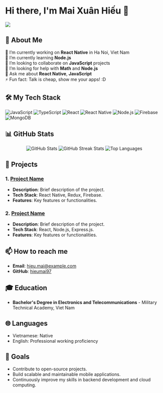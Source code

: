 # Hi there, I'm Mai Xuân Hiếu 👋

![](https://komarev.com/ghpvc/?username=hieumai97)

## 🚀 About Me

🔭 I’m currently working on **React Native** in Ha Noi, Viet Nam  
🌱 I’m currently learning **Node.js**  
👯 I’m looking to collaborate on **JavaScript** projects  
🤔 I’m looking for help with **Math** and **Node.js**  
💬 Ask me about **React Native**, **JavaScript**  
⚡ Fun fact: Talk is cheap, show me your apps! :D

## 🛠️ My Tech Stack

![JavaScript](https://img.shields.io/badge/JavaScript-F7DF1E?style=for-the-badge&logo=javascript&logoColor=black)
![TypeScript](https://img.shields.io/badge/TypeScript-007ACC?style=for-the-badge&logo=typescript&logoColor=white)
![React](https://img.shields.io/badge/React-20232A?style=for-the-badge&logo=react&logoColor=61DAFB)
![React Native](https://img.shields.io/badge/React_Native-20232A?style=for-the-badge&logo=react&logoColor=61DAFB)
![Node.js](https://img.shields.io/badge/Node.js-43853D?style=for-the-badge&logo=node.js&logoColor=white)
![Firebase](https://img.shields.io/badge/Firebase-FFCA28?style=for-the-badge&logo=firebase&logoColor=black)
![MongoDB](https://img.shields.io/badge/MongoDB-4EA94B?style=for-the-badge&logo=mongodb&logoColor=white)

## 📊 GitHub Stats

<p align="center">
  <img src="https://github-readme-stats.vercel.app/api?username=hieumai97&show_icons=true&theme=radical" alt="GitHub Stats" />
  <img src="https://github-readme-streak-stats.herokuapp.com/?user=hieumai97&theme=radical" alt="GitHub Streak Stats" />
  <img src="https://github-readme-stats.vercel.app/api/top-langs/?username=hieumai97&layout=compact&theme=radical" alt="Top Languages" />
</p>


## 🌟 Projects

### 1. [Project Name](https://github.com/hieumai97/project-repo)
   - **Description**: Brief description of the project.
   - **Tech Stack**: React Native, Redux, Firebase.
   - **Features**: Key features or functionalities.

### 2. [Project Name](https://github.com/hieumai97/project-repo)
   - **Description**: Brief description of the project.
   - **Tech Stack**: React, Node.js, Express.js.
   - **Features**: Key features or functionalities.

## 📫 How to reach me

- **Email**: [hieu.mai@example.com](mailto:hieumta1997@gmail.com)
- **GitHub**: [hieumai97](https://github.com/hieumai97)

## 🎓 Education

- **Bachelor's Degree in Electronics and Telecommunications** - Military Technical Academy, Viet Nam

## 🌐 Languages

- Vietnamese: Native
- English: Professional working proficiency

## 🎯 Goals

- Contribute to open-source projects.
- Build scalable and maintainable mobile applications.
- Continuously improve my skills in backend development and cloud computing.

